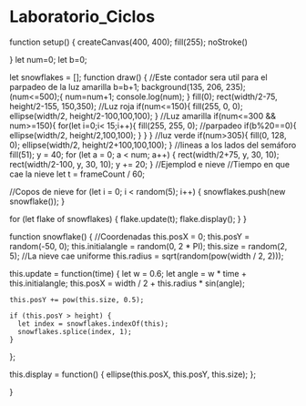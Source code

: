 # Laboratorio_Ciclos
function setup() {
  createCanvas(400, 400);
  fill(255);
  noStroke()
 
}
let num=0;
let b=0;

let snowflakes = [];
function draw() {
  //Este contador sera util para el parpadeo de la luz amarilla
  b=b+1;
  background(135, 206, 235);
  (num<=500);{ num=num+1; console.log(num); }
  fill(0);
  rect(width/2-75, height/2-155, 150,350);
  //Luz roja
  if(num<=150){
  fill(255, 0, 0);
    ellipse(width/2, height/2-100,100,100);
  }
  //Luz amarilla
  if(num<=300 && num>=150){
    for(let i=0;i< 15;i++){
    fill(255, 255, 0);
    //parpadeo 
     if(b%20==0){
    ellipse(width/2, height/2,100,100);
  }
}
  }
  //luz verde
  if(num>305){
  fill(0, 128, 0);
    ellipse(width/2, height/2+100,100,100);
  }
  //lineas a los lados del semáforo
  fill(51);
  y = 40;
  for (let a = 0; a < num; a++) {
    rect(width/2+75, y, 30, 10);
    rect(width/2-100, y, 30, 10);
    y += 20;
  }
  //Ejemplod e nieve
  //Tiempo en que cae la nieve
  let t = frameCount / 60; 

  //Copos de nieve
  for (let i = 0; i < random(5); i++) {
    snowflakes.push(new snowflake()); 
  }

  for (let flake of snowflakes) {
    flake.update(t);
    flake.display();
  }
}

function snowflake() {
  //Coordenadas
  this.posX = 0;
  this.posY = random(-50, 0);
  this.initialangle = random(0, 2 * PI);
  this.size = random(2, 5);
//La nieve cae uniforme
  this.radius = sqrt(random(pow(width / 2, 2)));

  this.update = function(time) {
    let w = 0.6; 
    let angle = w * time + this.initialangle;
    this.posX = width / 2 + this.radius * sin(angle);
   
    this.posY += pow(this.size, 0.5);

    if (this.posY > height) {
      let index = snowflakes.indexOf(this);
      snowflakes.splice(index, 1);
    }
  };

  this.display = function() {
    ellipse(this.posX, this.posY, this.size);
  };

}

